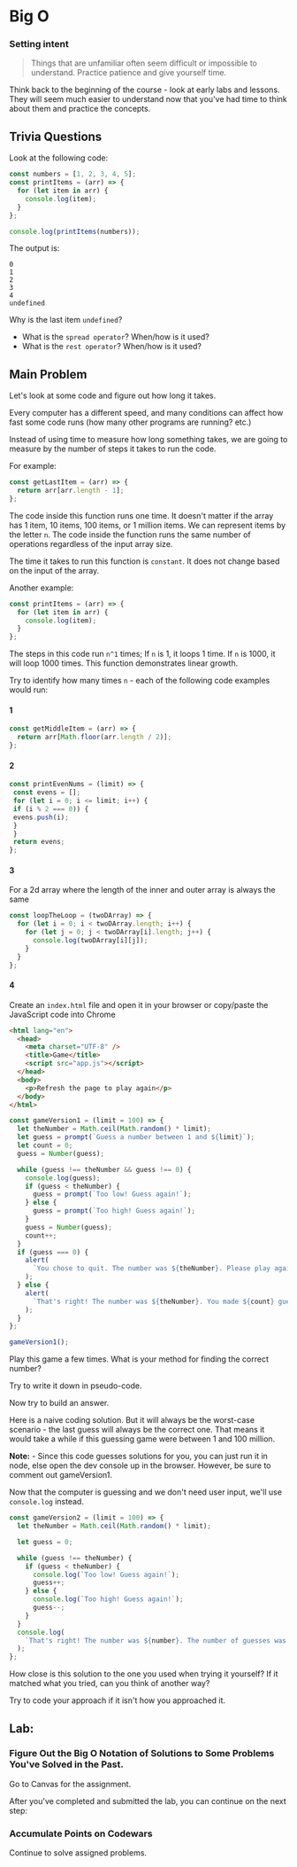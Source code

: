 # Big O

### Setting intent

> Things that are unfamiliar often seem difficult or impossible to understand. Practice patience and give yourself time.

Think back to the beginning of the course - look at early labs and lessons. They will seem much easier to understand now that you've had time to think about them and practice the concepts.

## Trivia Questions

Look at the following code:

```js
const numbers = [1, 2, 3, 4, 5];
const printItems = (arr) => {
  for (let item in arr) {
    console.log(item);
  }
};

console.log(printItems(numbers));
```

The output is:

```
0
1
2
3
4
undefined
```

Why is the last item `undefined`?

- What is the `spread operator`? When/how is it used?
- What is the `rest operator`? When/how is it used?

## Main Problem

Let's look at some code and figure out how long it takes.

Every computer has a different speed, and many conditions can affect how fast some code runs (how many other programs are running? etc.)

Instead of using time to measure how long something takes, we are going to measure by the number of steps it takes to run the code.

For example:

```js
const getLastItem = (arr) => {
  return arr[arr.length - 1];
};
```

The code inside this function runs one time. It doesn't matter if the array has 1 item, 10 items, 100 items, or 1 million items. We can represent items by the letter `n`. The code inside the function runs the same number of operations regardless of the input array size.

The time it takes to run this function is `constant`. It does not change based on the input of the array.

Another example:

```js
const printItems = (arr) => {
  for (let item in arr) {
    console.log(item);
  }
};
```

The steps in this code run `n^1` times; If `n` is 1, it loops 1 time. If `n` is 1000, it will loop 1000 times. This function demonstrates linear growth.

Try to identify how many times `n` - each of the following code examples would run:

#### 1

```js
const getMiddleItem = (arr) => {
  return arr[Math.floor(arr.length / 2)];
};
```

#### 2

```js
const printEvenNums = (limit) => {
 const evens = [];
 for (let i = 0; i <= limit; i++) {
 if (i % 2 === 0)) {
 evens.push(i);
 }
 }
 return evens;
};
```

#### 3

For a 2d array where the length of the inner and outer array is always the same

```js
const loopTheLoop = (twoDArray) => {
  for (let i = 0; i < twoDArray.length; i++) {
    for (let j = 0; j < twoDArray[i].length; j++) {
      console.log(twoDArray[i][j]);
    }
  }
};
```

#### 4

Create an `index.html` file and open it in your browser or copy/paste the JavaScript code into Chrome

```HTML
<html lang="en">
  <head>
    <meta charset="UTF-8" />
    <title>Game</title>
    <script src="app.js"></script>
  </head>
  <body>
    <p>Refresh the page to play again</p>
  </body>
</html>
```

```js
const gameVersion1 = (limit = 100) => {
  let theNumber = Math.ceil(Math.random() * limit);
  let guess = prompt(`Guess a number between 1 and ${limit}`);
  let count = 0;
  guess = Number(guess);

  while (guess !== theNumber && guess !== 0) {
    console.log(guess);
    if (guess < theNumber) {
      guess = prompt(`Too low! Guess again!`);
    } else {
      guess = prompt(`Too high! Guess again!`);
    }
    guess = Number(guess);
    count++;
  }
  if (guess === 0) {
    alert(
      `You chose to quit. The number was ${theNumber}. Please play again soon!`
    );
  } else {
    alert(
      `That's right! The number was ${theNumber}. You made ${count} guesses`
    );
  }
};

gameVersion1();
```

Play this game a few times. What is your method for finding the correct number?

Try to write it down in pseudo-code.

Now try to build an answer.

Here is a naive coding solution. But it will always be the worst-case scenario - the last guess will always be the correct one. That means it would take a while if this guessing game were between 1 and 100 million.

**Note:** - Since this code guesses solutions for you, you can just run it in node, else open the dev console up in the browser. However, be sure to comment out gameVersion1.

Now that the computer is guessing and we don't need user input, we'll use `console.log` instead.

```js
const gameVersion2 = (limit = 100) => {
  let theNumber = Math.ceil(Math.random() * limit);

  let guess = 0;

  while (guess !== theNumber) {
    if (guess < theNumber) {
      console.log(`Too low! Guess again!`);
      guess++;
    } else {
      console.log(`Too high! Guess again!`);
      guess--;
    }
  }
  console.log(
    `That's right! The number was ${number}. The number of guesses was ${guess}`
  );
};
```

How close is this solution to the one you used when trying it yourself? If it matched what you tried, can you think of another way?

Try to code your approach if it isn't how you approached it.

## Lab:

### Figure Out the Big O Notation of Solutions to Some Problems You've Solved in the Past.

Go to Canvas for the assignment.

After you've completed and submitted the lab, you can continue on the next step:

### Accumulate Points on Codewars

Continue to solve assigned problems.
